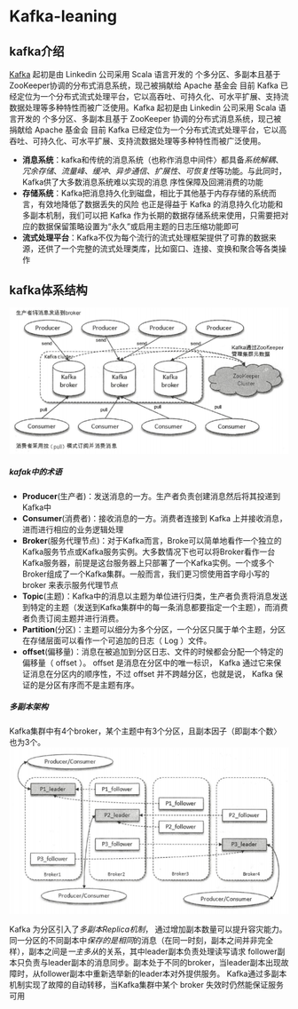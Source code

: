 # Kafka-leaning
## kafka介绍
  [Kafka](http://kafka.apache.org/) 起初是由 Linkedin 公司采用 Scala 语言开发的 个多分区、多副本且基于 ZooKeeper协调的分布式消息系统，现己被捐献给 Apache 基金会 目前 Kafka 已经定位为一个分布式流式处理平台，它以高吞吐、可持久化、可水平扩展、支持流数据处理等多种特性而被广泛使用。Kafka 起初是由 Linkedin 公司采用 Scala 语言开发的 个多分区、多副本且基于 ZooKeeper 协调的分布式消息系统，现己被捐献给 Apache 基金会 目前 Kafka 已经定位为一个分布式流式处理平台，它以高吞吐、可持久化、可水平扩展、支持流数据处理等多种特性而被广泛使用。
   - **消息系统**：kafka和传统的消息系统（也称作消息中间件〉都具备*系统解耦*、_冗余存储_、_流量峰_、_缓冲_、_异步通信_、_扩展性_、*可恢复性*等功能。与此同时， Kafka供了大多数消息系统难以实现的消息 序性保障及回溯消费的功能
   - **存储系统**：Kafka把消息持久化到磁盘，相比于其他基于内存存储的系统而言，有效地降低了数据丢失的风险 也正是得益于 Kafka 的消息持久化功能和多副本机制，我们可以把 Kafka 作为长期的数据存储系统来使用，只需要把对应的数据保留策略设置为“永久”或启用主题的日志压缩功能即可
   - **流式处理平台**：Kafka不仅为每个流行的流式处理框架提供了可靠的数据来源，还供了一个完整的流式处理类库，比如窗口、连接、变换和聚合等各类操作
## kafka体系结构
![kafka体系结构](https://github.com/BrokenColor/Kafka-learning/blob/master/files/kafka%E4%BD%93%E7%B3%BB%E7%BB%93%E6%9E%84.jpg)
##### kafak中的术语
+  **Producer**(生产者)：发送消息的一方。生产者负责创建消息然后将其投递到Kafka中
+  **Consumer**(消费者)：接收消息的一方。消费者连接到 Kafka 上并接收消息，进而进行相应的业务逻辑处理
+  **Broker**(服务代理节点)：对于Kafka而言，Broke可以简单地看作一个独立的 Kafka服务节点或Kafka服务实例。大多数情况下也可以将Broker看作一台Kafka服务器，前提是这台服务器上只部署了一个Kafka实例。一个或多个Broker组成了一个Kafka集群。一般而言，我们更习惯使用首字母小写的 broker 来表示服务代理节点
+  **Topic**(主题)：Kafka中的消息以主题为单位进行归类，生产者负责将消息发送到特定的主题（发送到Kafka集群中的每一条消息都要指定一个主题），而消费者负责订阅主题并进行消费。
+  **Partition**(分区)：主题可以细分为多个分区，一个分区只属于单个主题，分区在存储层面可以看作一个可追加的日志（ Log ）文件。
+  **offset**(偏移量)：消息在被追加到分区日志、文件的时候都会分配一个特定的偏移量（ offset ）。 offset 是消息在分区中的唯一标识， Kafka 通过它来保证消息在分区内的顺序性，不过 offset 并不跨越分区，也就是说， Kafka 保证的是分区有序而不是主题有序。  
  
##### 多副本架构
Kafka集群中有4个broker，某个主题中有3个分区，且副本因子（即副本个数〉也为3个。
![kafka多副本架构](https://github.com/BrokenColor/Kafka-learning/blob/master/files/%E5%A4%9A%E5%89%AF%E6%9C%AC%E4%BD%93%E7%B3%BB%E7%BB%93%E6%9E%84.jpg)

Kafka 为分区引入了*多副本Replica机制*， 通过增加副本数量可以提升容灾能力。同一分区的不同副本中*保存的是相同*的消息（在同一时刻，副本之间并非完全样），副本之间是*一主多从*的关系，其中leader副本负责处理读写请求 follower副本只负责与leader副本的消息同步。副本处于不同的broker，当leader副本出现故障时，从follower副本中重新选举新的leader本对外提供服务。 Kafka通过多副本机制实现了故障的自动转移，当Kafka集群中某个 broker 失效时仍然能保证服务可用


